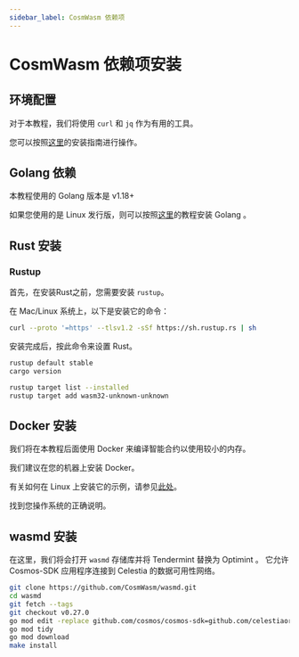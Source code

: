```yaml
---
sidebar_label: CosmWasm 依赖项
---
```


# CosmWasm 依赖项安装

## 环境配置

对于本教程，我们将使用 `curl` 和 `jq` 作为有用的工具。

您可以按照[这里](./environment.md#setting-up-dependencies)的安装指南进行操作。

## Golang 依赖

本教程使用的 Golang 版本是 v1.18+

如果您使用的是 Linux 发行版，则可以按照[这里](./environment.md#install-golang)的教程安装 Golang 。

## Rust 安装

### Rustup

首先，在安装Rust之前，您需要安装 `rustup`。

在 Mac/Linux 系统上，以下是安装它的命令：

```sh
curl --proto '=https' --tlsv1.2 -sSf https://sh.rustup.rs | sh
```

安装完成后，按此命令来设置 Rust。

```sh
rustup default stable
cargo version

rustup target list --installed
rustup target add wasm32-unknown-unknown
```

## Docker 安装

我们将在本教程后面使用 Docker 来编译智能合约以使用较小的内存。

我们建议在您的机器上安装 Docker。

有关如何在 Linux 上安装它的示例，请参见[此处](https://docs.docker.com/engine/install/ubuntu/)。

找到您操作系统的正确说明。

## wasmd 安装

在这里，我们将会打开 `wasmd` 存储库并将 Tendermint 替换为 Optimint 。 它允许 Cosmos-SDK 应用程序连接到 Celestia 的数据可用性网络。

```sh
git clone https://github.com/CosmWasm/wasmd.git
cd wasmd
git fetch --tags
git checkout v0.27.0
go mod edit -replace github.com/cosmos/cosmos-sdk=github.com/celestiaorg/cosmos-sdk@v0.45.4-optimint-v0.3.5
go mod tidy 
go mod download
make install
```
